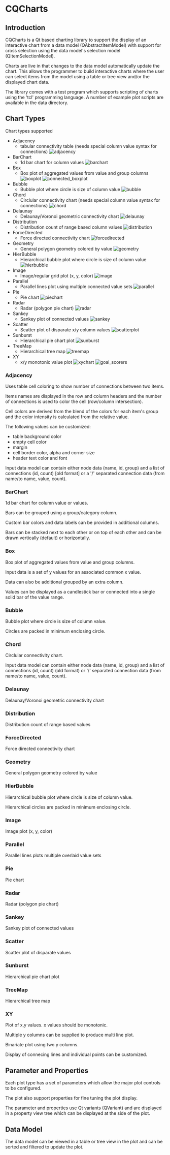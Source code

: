 # CQCharts

## Introduction

CQCharts is a Qt based charting library to support the display of an interactive
chart from a data model (QAbstractItemModel) with support for cross selection using
the data model's selection model (QItemSelectionModel).

Charts are live in that changes to the data model automatically update
the chart. This allows the programmer to build interactive charts where
the user can select items from the model using a table or tree view and/or
the displayed chart data.

The library comes with a test program which supports scripting of charts using the
'tcl' programming language. A number of example plot scripts are available in the
data directory.

## Chart Types

Chart types supported 
  + Adjacency
    + tabular connectivity table (needs special column value syntax for connections)
    ![adjacency](adjacency.png "Adjacency Plot")
  + BarChart
    + 1d bar chart for column values
    ![barchart](barchart.png "Bar Chart")
  + Box
    + Box plot of aggregated values from value and group columns
    ![boxplot](boxplot.png "Box Plot")
    ![connected_boxplot](boxplot_connected.png "Connected Box Plot")
  + Bubble
    + Bubble plot where circle is size of column value
    ![bubble](bubbleplot.png "Bubble Plot")
  + Chord
    + Circlular connectivity chart (needs special column value syntax for connections)
    ![chord](chordplot.png "Chord Plot")
  + Delaunay
    + Delaunay/Voronoi geometric connectivity chart
    ![delaunay](delaunay.png "Delaunay Plot")
  + Distribution
    + Distribution count of range based column values
    ![distribution](distribution.png "Distribution Plot")
  + ForceDirected
    + Force directed connectivity chart
    ![forcedirected](forcedirected.png "Force Directed Plot")
  + Geometry
    + General polygon geometry colored by value
    ![geometry](geometryplot.png "Geometry Plot")
  + HierBubble
    + Hierarchical bubble plot where circle is size of column value
    ![hierbubble](hierbubble.png "Hierarchical Bubble Plot")
  + Image
    + Image/regular grid plot (x, y, color)
    ![image](imageplot.png "Image Plot")
  + Parallel
    + Parallel lines plot using multiple connected value sets
    ![parallel](parallelplot.png "Parallel Plot")
  + Pie
    + Pie chart
    ![piechart](piechart.png "Pie Chart")
  + Radar
    + Radar (polygon pie chart)
    ![radar](radar.png "Radar Plot")
  + Sankey
    + Sankey plot of connected values
    ![sankey](sankey.png "Sankey Plot")
  + Scatter
    + Scatter plot of disparate x/y column values
    ![scatterplot](scatterplot.png "Scatter Plot")
  + Sunburst
    + Hierarchical pie chart plot
    ![sunburst](sunburst.png "Sunburst Plot")
  + TreeMap
    + Hierarchical tree map
    ![treemap](treemap.png "Treemap Plot")
  + XY
    + x/y monotonic value plot
    ![xychart](xychart.png "XY Multi Line")
    ![goal_scorers](goal_scorers.png "XY Grouped")

### Adjacency

Uses table cell coloring to show number of connections between two items.

Items names are displayed in the row and column headers and the number of connections
is used to color the cell (row/column intersection).

Cell colors are derived from the blend of the colors for each item's group
and the color intensity is calculated from the relative value.

The following values can be customized:
 + table background color
 + empty cell color
 + margin
 + cell border color, alpha and corner size
 + header text color and font

Input data model can contain either node data (name, id, group) and a list of
connections (id, count) [old format] or a '/' separated connection data
(from name/to name, value, count).

### BarChart

1d bar chart for column value or values.

Bars can be grouped using a group/category column.

Custom bar colors and data labels can be provided in additional columns.

Bars can be stacked next to each other or on top of each other and can be
drawn vertically (default) or horizontally.

### Box

Box plot of aggregated values from value and group columns.

Input data is a set of y values for an associated common x value.

Data can also be additional grouped by an extra column.

Values can be displayed as a candlestick bar or connected into a single
solid bar of the value range.

### Bubble

Bubble plot where circle is size of column value.

Circles are packed in minimum enclosing circle.

### Chord

Circlular connectivity chart.

Input data model can contain either node data (name, id, group) and a list of
connections (id, count) (old format) or '/' separated connection data
(from name/to name, value, count).

### Delaunay

Delaunay/Voronoi geometric connectivity chart

### Distribution
Distribution count of range based values

### ForceDirected
Force directed connectivity chart

### Geometry
General polygon geometry colored by value

### HierBubble

Hierarchical bubble plot where circle is size of column value.

Hierarchical circles are packed in minimum enclosing circle.

### Image
Image plot (x, y, color)

### Parallel
Parallel lines plots multiple overlaid value sets

### Pie
Pie chart

### Radar
Radar (polygon pie chart)

### Sankey
Sankey plot of connected values

### Scatter
Scatter plot of disparate values

### Sunburst
Hierarchical pie chart plot

### TreeMap
Hierarchical tree map

### XY
Plot of x,y values. x values should be monotonic.

Multiple y columns can be supplied to produce multi line plot.

Binariate plot using two y columns.

Display of connecing lines and individual points can be customized.

## Parameter and Properties

Each plot type has a set of parameters which allow the major plot controls to be configured.

The plot also support properties for fine tuning the plot display.

The parameter and properties use Qt variants (QVariant)  and are displayed in a
property view tree which can be displayed at the side of the plot.

## Data Model

The data model can be viewed in a table or tree view in the plot and can be
sorted and filtered to update the plot.

